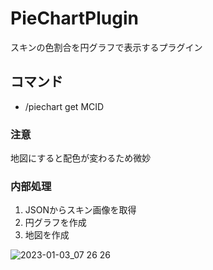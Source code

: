 # PieChartPlugin
スキンの色割合を円グラフで表示するプラグイン
## コマンド
- /piechart get MCID
### 注意
地図にすると配色が変わるため微妙

### 内部処理
1. JSONからスキン画像を取得
1. 円グラフを作成
1. 地図を作成


![2023-01-03_07 26 26](https://user-images.githubusercontent.com/115648249/210281907-26654a0a-967b-422e-aac9-6fee356c9c98.png)

